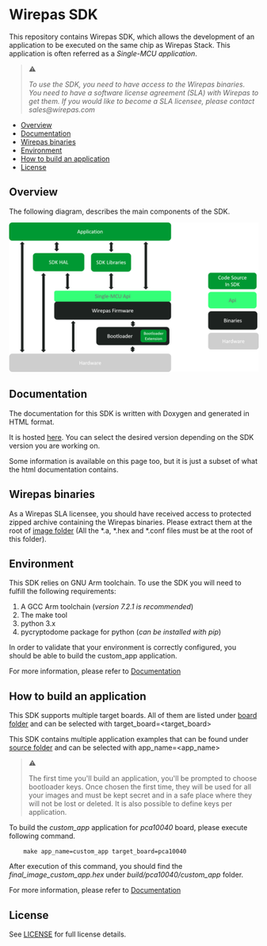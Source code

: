 # Wirepas SDK

This repository contains Wirepas SDK, which allows the development of an application
to be executed on the same chip as Wirepas Stack.
This application is often referred as a _Single-MCU application_.


> :warning:
>
> _To use the SDK, you need to have access to the Wirepas binaries. You need to have a
> software license agreement (SLA) with Wirepas to get them. If you would like to become
> a SLA licensee, please contact sales@wirepas.com_
>

<!-- MarkdownTOC levels="1,2" autolink="true"  -->

- [Overview](#overview)
- [Documentation](#documentation)
- [Wirepas binaries](#wirepas-binaries)
- [Environment](#environment)
- [How to build an application](#how-to-build-an-application)
- [License](#license)

<!-- /MarkdownTOC -->


## Overview

The following diagram, describes the main components of the SDK.

![Main components][here_main_components]


## Documentation

The documentation for this SDK is written with Doxygen and generated in HTML format.

It is hosted [here](https://wirepas.github.io/wm-sdk/).
You can select the desired version depending on the SDK version you are working on.

Some information is available on this page too, but it is just a subset of what the html documentation
contains.

## Wirepas binaries

As a Wirepas SLA licensee, you should have received access to protected zipped archive containing the Wirepas binaries.
Please extract them at the root of [image folder][here_image] (All the *.a, *.hex and *.conf files must be at the root of this folder).

## Environment

This SDK relies on GNU Arm toolchain. To use the SDK you will need to fulfill the following requirements:

1. A GCC Arm toolchain (_version 7.2.1 is recommended_)
2. The make tool
3. python 3.x
4. pycryptodome package for python (_can be installed with pip_)

In order to validate that your environment is correctly configured, you should be able to build the custom_app application.

For more information, please refer to [Documentation](#documentation)

## How to build an application

This SDK supports multiple target boards. All of them are listed under [board folder][here_board] and can be selected with target_board=<target_board>

This SDK contains multiple application examples that can be found under [source folder][here_source] and can be selected with app_name=<app_name>

> :warning:
>
> The first time you'll build an application, you'll be prompted to choose bootloader keys.
> Once chosen the first time, they will be used for all your images and must be kept secret
> and in a safe place where they will not be lost or deleted.  It is also possible to define
> keys per application.

To build the _custom_app_ application for _pca10040_ board, please execute following command.

```shell
    make app_name=custom_app target_board=pca10040
```


After execution of this command, you should find the _final_image_custom_app.hex_ under _build/pca10040/custom_app_ folder.

For more information, please refer to [Documentation](#documentation)

## License

See [LICENSE][here_license] for full license details.

[here_license]: LICENSE.txt
[here_main_components]: projects/doxygen/media/main_components.png
[here_board]: board/
[here_source]: source/
[here_image]: image/

